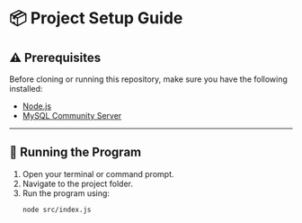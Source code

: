 # 📦 Project Setup Guide

## ⚠️ Prerequisites

Before cloning or running this repository, make sure you have the following installed:

- [Node.js](https://nodejs.org/)
- [MySQL Community Server](https://dev.mysql.com/downloads/mysql/)

---

## 🚀 Running the Program

1. Open your terminal or command prompt.
2. Navigate to the project folder.
3. Run the program using:
   ```bash
   node src/index.js


